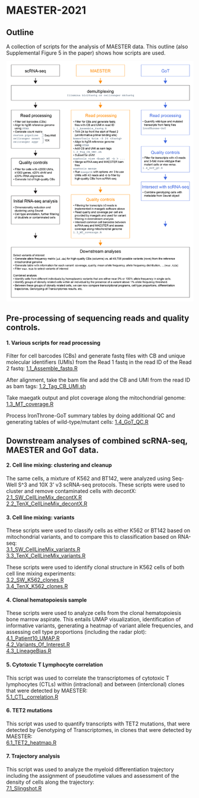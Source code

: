 # MAESTER-2021

## Outline
A collection of scripts for the analysis of MAESTER data. This outline (also Supplemental Figure 5 in the paper) shows how scripts are used.

![outline](0_Auxiliary_files/Figure_S5_pipelines.png)



## Pre-processing of sequencing reads and quality controls.

#### 1. Various scripts for read processing
Filter for cell barcodes (CBs) and generate fastq files with CB and unique molecular identifiers (UMIs) from the Read 1 fastq in the read ID of the Read 2 fastq:
[1.1_Assemble_fastq.R](1_Pre-processing/1.1_Assemble_fastq.R)

After alignment, take the bam file and add the CB and UMI from the read ID as bam tags:
[1.2_Tag_CB_UMI.sh](1_Pre-processing/1.2_Tag_CB_UMI.sh)

Take maegatk output and plot coverage along the mitochondrial genome:
[1.3_MT_coverage.R](1_Pre-processing/1.3_MT_coverage.R)

Process IronThrone-GoT summary tables by doing additional QC and generating tables of wild-type/mutant cells:
[1.4_GoT_QC.R](1_Pre-processing/1.4_GoT_QC.R)



## Downstream analyses of combined scRNA-seq, MAESTER and GoT data.

#### 2. Cell line mixing: clustering and cleanup
The same cells, a mixture of K562 and BT142, were analyzed using Seq-Well S^3 and 10X 3' v3 scRNA-seq protocols. These scripts were used to cluster and remove contaminated cells with decontX:\
[2.1_SW_CellLineMix_decontX.R](2_Downstream_analyses/2.1_SW_CellLineMix_decontX.R)\
[2.2_TenX_CellLineMix_decontX.R](2_Downstream_analyses/2.2_TenX_CellLineMix_decontX.R)

#### 3. Cell line mixing: variants
These scripts were used to classify cells as either K562 or BT142 based on mitochondrial variants, and to compare this to classification based on RNA-seq:\
[3.1_SW_CellLineMix_variants.R](2_Downstream_analyses/3.1_SW_CellLineMix_variants.R)\
[3.3_TenX_CellLineMix_variants.R](2_Downstream_analyses/3.3_TenX_CellLineMix_variants.R)

These scripts were used to identify clonal structure in K562 cells of both cell line mixing experiments:\
[3.2_SW_K562_clones.R](2_Downstream_analyses/3.2_SW_K562_clones.R)\
[3.4_TenX_K562_clones.R](2_Downstream_analyses/3.4_TenX_K562_clones.R)

#### 4. Clonal hematopoiesis sample
These scripts were used to analyze cells from the clonal hematopoiesis bone marrow aspirate. This entails UMAP visualization, identification of informative variants, generating a heatmap of variant allele frequencies, and assessing cell type proportions (including the radar plot):\
[4.1_Patient10_UMAP.R](2_Downstream_analyses/4.1_Patient10_UMAP.R)\
[4.2_Variants_Of_Interest.R](2_Downstream_analyses/4.2_Variants_Of_Interest.R)\
[4.3_LineageBias.R](2_Downstream_analyses/4.3_LineageBias.R)

#### 5. Cytotoxic T Lymphocyte correlation
This script was used to correlate the transcriptomes of cytotoxic T lymphocytes (CTLs) within (intraclonal) and between (interclonal) clones that were detected by MAESTER:\
[5.1_CTL_correlation.R](2_Downstream_analyses/5.1_CTL_correlation.R)

#### 6. TET2 mutations
This script was used to quantify transcripts with TET2 mutations, that were detected by Genotyping of Transcriptomes, in clones that were detected by MAESTER:\
[6.1_TET2_heatmap.R](2_Downstream_analyses/6.1_TET2_heatmap.R)

#### 7. Trajectory analysis
This script was used to analyze the myeloid differentiation trajectory including the assignment of pseudotime values and assessment of the density of cells along the trajectory:\
[7.1_Slingshot.R](2_Downstream_analyses/7.1_Slingshot.R)





